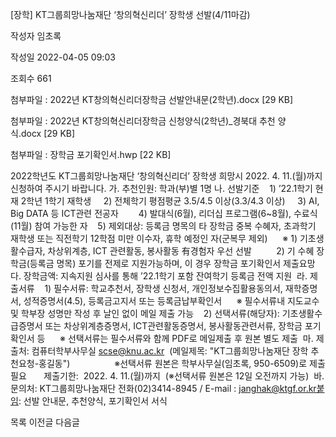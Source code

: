 [장학] KT그룹희망나눔재단 ‘창의혁신리더’ 장학생 선발(4/11마감)



작성자
임초록


작성일
2022-04-05 09:03


조회수
661


첨부파일 : 2022년 KT창의혁신리더장학금 선발안내문(2학년).docx [29 KB]  

첨부파일 : 2022년 KT창의혁신리더장학금 신청양식(2학년)\_경북대 추천 양식.docx [29 KB]  

첨부파일 : 장학금 포기확인서.hwp [22 KB]


﻿﻿﻿﻿﻿2022학년도 KT그룹희망나눔재단 ‘창의혁신리더’ 장학생 희망시 2022. 4. 11.(월)까지 신청하여 주시기 바랍니다. 가. 추천인원: 학과(부)별 1명 나. 선발기준    1) ’22.1학기 현재 2학년 1학기 재학생     2) 전체학기 평점평균 3.5/4.5 이상(3.3/4.3 이상)     3) AI, Big DATA 등 ICT관련 전공자 　　4) 발대식(6월), 리더십 프로그램(6~8월), 수료식(11월) 참여 가능한 자    5) 제외대상: 등록금 명목의 타 장학금 중복 수혜자, 초과학기 재학생 또는 직전학기 12학점 미만 이수자, 휴학 예정인 자(군복무 제외)      ※ 1) 기초생활수급자, 차상위계층, ICT 관련활동, 봉사활동 有경험자 우선 선발          2) 기 수혜 장학금(등록금 명목) 포기를 전제로 지원가능하며, 이 경우 장학금 포기확인서 제출요망  다. 장학금액: 지속지원 심사를 통해 ’22.1학기 포함 잔여학기 등록금 전액 지원  라. 제출서류    1) 필수서류: 학교추천서, 장학생 신청서, 개인정보수집활용동의서, 재학증명서, 성적증명서(4.5), 등록금고지서 또는 등록금납부확인서      ※ 필수서류내 지도교수 및 학부장 성명만 작성 후 날인 없이 메일 제출 가능    2) 선택서류(해당자): 기초생활수급증명서 또는 차상위계층증명서, ICT관련활동증명서, 봉사활동관련서류, 장학금 포기확인서 등      ※ 선택서류는 필수서류와 함께 PDF로 메일제출 후 원본 별도 제출  마. 제출처: 컴퓨터학부사무실 scse@knu.ac.kr  (메일제목: "KT그룹희망나눔재단 장학 추천요청-홍길동")                  ※선택서류 원본은 학부사무실(임초록, 950-6509)로 제출 필요       제출기한:  2022. 4. 11.(월)까지  (※선택서류 원본은 12일 오전까지 가능)  바. 문의처: KT그룹희망나눔재단 전화(02)3414-8945 / E-mail : janghak@ktgf.or.kr붙임: 선발 안내문, 추천양식, 포기확인서 서식





목록
이전글
다음글




